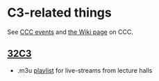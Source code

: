 # C3-related things

See [CCC events](https://events.ccc.de/) and [the Wiki page](https://en.wikipedia.org/wiki/Chaos_Communication_Congress) on CCC.

## [32C3](32c3)
* .m3u [playlist](32c3/32c3.m3u) for live-streams from lecture halls
